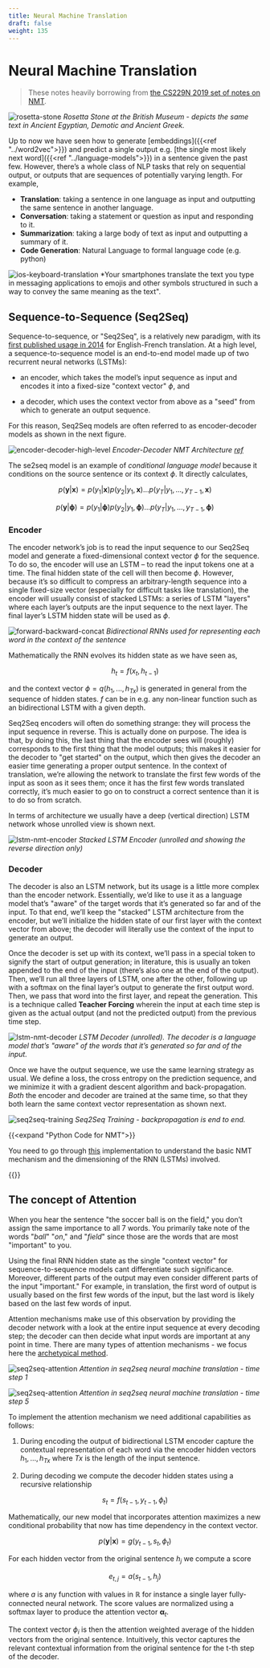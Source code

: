 ```yaml
---
title: Neural Machine Translation
draft: false
weight: 135
---
```


# Neural Machine Translation

> These notes heavily borrowing from [the CS229N 2019 set of notes on NMT](https://web.stanford.edu/class/archive/cs/cs224n/cs224n.1194/readings/cs224n-2019-notes06-NMT_seq2seq_attention.pdf). 

![rosetta-stone](images/rosetta-stone.jpg#center)
*Rosetta Stone at the British Museum - depicts the same text in Ancient Egyptian, Demotic and Ancient Greek.*

Up to now we have seen how to generate [embeddings]({{<ref "../word2vec">}}) and predict a single output e.g. [the single most likely next word]({{<ref "../language-models">}}) in a sentence given the past few. However, there’s a whole class of NLP tasks that rely on sequential output, or outputs that are sequences of potentially varying length. For example,

* **Translation**: taking a sentence in one language as input and outputting the same sentence in another language.
* **Conversation**: taking a statement or question as input and responding to it.
* **Summarization**: taking a large body of text as input and outputting a summary of it.
* **Code Generation**: Natural Language to formal language code (e.g. python)

![ios-keyboard-translation](images/ios-keyboard-translation.png#center)
*Your smartphones translate the text you type in messaging applications to emojis and other symbols structured in such a way to convey the same meaning as the text". 

## Sequence-to-Sequence (Seq2Seq)  

Sequence-to-sequence, or "Seq2Seq", is a relatively new paradigm, with its [first published usage in 2014](https://arxiv.org/abs/1409.3215) for English-French translation. At a high level, a sequence-to-sequence model is an end-to-end model made up of two recurrent neural networks (LSTMs):

* an encoder, which takes the model’s input sequence as input and encodes it into a fixed-size "context vector" $\phi$, and

* a decoder, which uses the context vector from above as a "seed" from which to generate an output sequence.

For this reason, Seq2Seq models are often referred to as encoder-decoder models as shown in the next figure. 

![encoder-decoder-high-level](images/encoder-decoder-high-level.png#center)
*Encoder-Decoder NMT Architecture [ref](https://www.amazon.com/Natural-Language-Processing-PyTorch-Applications/dp/1491978236)*

The se2seq model is an example of _conditional language model_ because it conditions on the source sentence or its context $\phi$. It directly calculates,

$$p(\mathbf y| \mathbf x) = p(y_1| \mathbf x) p(y_2|y_1, \mathbf x ) ... p(y_T | y_1, ..., y_{T-1}, \mathbf x)$$

$$p(\mathbf y| \mathbf \phi) = p(y_1| \mathbf \phi) p(y_2|y_1, \mathbf \phi ) ... p(y_T | y_1, ..., y_{T-1}, \mathbf \phi)$$

### Encoder

The encoder network’s job is to read the input sequence to our Seq2Seq model and generate a fixed-dimensional context vector $\phi$ for the sequence. To do so, the encoder will use an LSTM – to read the input tokens one at a time. The final hidden state of the cell will then become $\phi$. However, because it’s so difficult to compress an arbitrary-length sequence into a single fixed-size vector (especially for difficult tasks like translation), the encoder will usually consist of stacked LSTMs: a series of LSTM "layers" where each layer’s outputs are the input sequence to the next layer. The final layer’s LSTM hidden state will be used as $\phi$.

![forward-backward-concat](images/forward-backward-concat.png#center)
*Bidirectional RNNs used for representing each word in the context of the sentence*

Mathematically the RNN evolves its hidden state as we have seen as,

$$h_t = f(x_t, h_{t-1})$$

and the context vector $\phi = q(h_1, ..., h_{Tx})$ is generated in general from the sequence of hidden states.  $f$ can be in e.g. any non-linear function such as an bidirectional LSTM with a given depth. 

Seq2Seq encoders will often do something strange: they will process the input sequence in reverse. This is actually done on purpose. The idea is that, by doing this, the last thing that the encoder sees will (roughly) corresponds to the first thing that the model outputs; this makes it easier for the decoder to "get started" on the output, which then gives the decoder an easier time generating a proper output sentence. In the context of translation, we’re allowing the network to translate the first few words of the input as soon as it sees them; once it has the first few words translated correctly, it’s much easier to go on to construct a correct sentence than it is to do so from scratch. 

In terms of architecture we usually have a deep (vertical direction) LSTM network whose unrolled view is shown next.

![lstm-nmt-encoder](images/lstm-nmt-encoder.png#center)
*Stacked LSTM Encoder (unrolled and showing the reverse direction only)*

### Decoder

The decoder is also an LSTM network, but its usage is a little more complex than the encoder network. Essentially, we’d like to use it as a language model that’s "aware" of the target words that it’s generated so far and of the input. To that end, we’ll keep the "stacked" LSTM architecture from the encoder, but we’ll initialize the hidden state of our first layer with the context vector from above; the decoder will literally use the context of the input to generate an output.

Once the decoder is set up with its context, we’ll pass in a special token to signify the start of output generation; in literature, this is usually an <EOS> token appended to the end of the input (there’s also one at the end of the output). Then, we’ll run all three layers of LSTM, one after the other, following up with a softmax on the final layer’s output to generate the first output word. Then, we pass that word into the first layer, and repeat the generation. This is a technique called **Teacher Forcing** wherein the input at each time step is given as the actual output (and not the predicted output) from the previous time step.  

![lstm-nmt-decoder](images/lstm-nmt-decoder.png#center)
*LSTM Decoder (unrolled). The decoder is a language model that’s "aware" of the words that it’s generated so far and of the input.*

Once we have the output sequence, we use the same learning strategy as usual. We define a loss, the cross entropy on the prediction sequence, and we minimize it with a gradient descent algorithm and back-propagation. _Both_ the encoder and decoder are trained at the same time, so that they both learn the same context vector representation as shown next. 

![seq2seq-training](images/seq2seq-training.png#center)
*Seq2Seq Training - backpropagation is end to end.*

{{<expand "Python Code for NMT">}}

You need to go through [this](https://towardsdatascience.com/word-level-english-to-marathi-neural-machine-translation-using-seq2seq-encoder-decoder-lstm-model-1a913f2dc4a7) implementation to understand the basic NMT mechanism and the dimensioning of the RNN (LSTMs) involved. 

{{</expand>}}

## The concept of Attention

When you hear the sentence "the soccer ball is on the field," you don’t assign the same importance to all 7 words. You primarily take note of the words "_ball_" "_on_," and "_field_" since those are the words that are most "important" to you.  

Using the final RNN hidden state as the single "context vector" for sequence-to-sequence models cant differentiate such significance. Moreover, different parts of the output
may even consider different parts of the input "important." For example, in translation, the first word of output is usually based on the first few words of the input, but the last word is likely based on the last few words of input.

Attention mechanisms make use of this observation by providing the decoder network with a look at the entire input sequence at every decoding step; the decoder can then decide what input words are important at any point in time. There are many types of attention
mechanisms - we focus here the [archetypical method](https://arxiv.org/abs/1409.0473). 

![seq2seq-attention](images/seq2seq-attention-step1.png#center)
*Attention in seq2seq neural machine translation - time step 1*

![seq2seq-attention](images/seq2seq-attention-step6.png#center)
*Attention in seq2seq neural machine translation - time step 5*

To implement the attention mechanism we need additional capabilities as follows:

1. During encoding the output of bidirectional LSTM encoder capture the contextual representation of each word via the encoder hidden vectors $h_1, ..., h_{Tx}$ where $Tx$ is the length of the input sentence. 

2. During decoding we compute the decoder hidden states using a recursive relationship

$$s_t = f (s_{t-1}, y_{t-1}, \phi_t)$$

Mathematically, our new model that incorporates attention maximizes a new conditional probability that now has time dependency in the context vector. 

$$p(\mathbf y | \mathbf x) = g(y_{t-1}, s_t, \phi_t)$$

For each hidden vector from the original sentence $h_j$ we compute a score

$$e_{t,j} = a(s_{t−1}, h_j)$$

where $a$ is any function with values in $\mathbb R$ for instance a single
layer fully-connected neural network. The score values are normalized 
using a softmax layer to produce the attention vector $\mathbf α_t$. 

The context vector $\phi_i$ is then the attention weighted average of the
hidden vectors from the original sentence. Intuitively, this vector captures the relevant contextual information from the original sentence for the t-th step of the decoder.